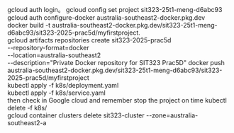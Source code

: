 gcloud auth login。
gcloud config set project sit323-25t1-meng-d6abc93  
gcloud auth configure-docker australia-southeast2-docker.pkg.dev  
docker build -t australia-southeast2-docker.pkg.dev/sit323-25t1-meng-d6abc93/sit323-2025-prac5d/myfirstproject.  
gcloud artifacts repositories create sit323-2025-prac5d \
  --repository-format=docker \
  --location=australia-southeast2 \
  --description="Private Docker repository for SIT323 Prac5D"
docker push australia-southeast2-docker.pkg.dev/sit323-25t1-meng-d6abc93/sit323-2025-prac5d/myfirstproject  
kubectl apply -f k8s/deployment.yaml  
kubectl apply -f k8s/service.yaml  
then check in Google cloud and remember stop the project on time
kubectl delete -f k8s/  
gcloud container clusters delete sit323-cluster --zone=australia-southeast2-a  
